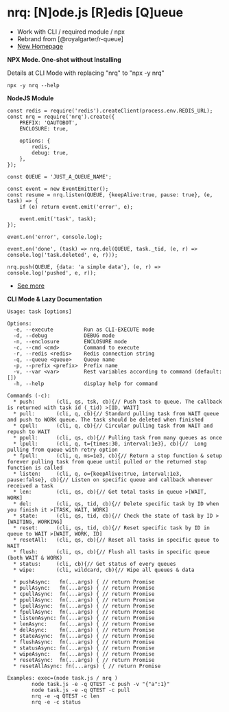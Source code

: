 # nrq: [N]ode.js [R]edis [Q]ueue

* Work with CLI / required module / npx
* Rebrand from [@royalgarter/r-queue]
* [New Homepage](https://www.npmjs.com/package/nrq)

**NPX Mode. One-shot without Installing**

Details at CLI Mode with replacing "nrq" to "npx -y nrq"

    npx -y nrq --help

**NodeJS Module**

    const redis = require('redis').createClient(process.env.REDIS_URL);
    const nrq = require('nrq').create({
        PREFIX: 'QAUTOBOT',
        ENCLOSURE: true,

        options: {
            redis,
            debug: true,
        },
    });

    const QUEUE = 'JUST_A_QUEUE_NAME';

    const event = new EventEmitter();
    const resume = nrq.listen(QUEUE, {keepAlive:true, pause: true}, (e, task) => {
        if (e) return event.emit('error', e);

        event.emit('task', task);
    });

    event.on('error', console.log);

    event.on('done', (task) => nrq.del(QUEUE, task._tid, (e, r) => console.log('task.deleted', e, r)));

    nrq.push(QUEUE, {data: 'a simple data'}, (e, r) => console.log('pushed', e, r));

 - [See more](https://github.com/royalgarter/r-queue/blob/main/test.js)

**CLI Mode & Lazy Documentation**

    Usage: task [options]

    Options:
      -e, --execute          Run as CLI-EXECUTE mode
      -d, --debug            DEBUG mode
      -n, --enclosure        ENCLOSURE mode
      -c, --cmd <cmd>        Command to execute
      -r, --redis <redis>    Redis connection string
      -q, --queue <queue>    Queue name
      -p, --prefix <prefix>  Prefix name
      -v, --var <var>        Rest variables according to command (default: [])
      -h, --help             display help for command

    Commands (-c):
      * push:       (cli, qs, tsk, cb){// Push task to queue. The callback is returned with task id (_tid) >[ID, WAIT]
      * pull:       (cli, q, cb){// Standard pulling task from WAIT queue and push to WORK queue. The task should be deleted when finished
      * cpull:      (cli, q, cb){// Circular pulling task from WAIT and repush to WAIT
      * ppull:      (cli, qs, cb){// Pulling task from many queues as once
      * lpull:      (cli, q, t={times:30, interval:1e3}, cb){//  Long pulling from queue with retry option
      * fpull:      (cli, q, ms=1e3, cb){// Return a stop function & setup forever pulling task from queue until pulled or the returned stop function is called
      * listen:     (cli, q, o={keepAlive:true, interval:1e3, pause:false}, cb){// Listen on specific queue and callback whenever received a task
      * len:        (cli, qs, cb){// Get total tasks in queue >[WAIT, WORK]
      * del:        (cli, qs, tid, cb){// Delete specific task by ID when you finish it >[TASK, WAIT, WORK]
      * state:      (cli, qs, tid, cb){// Check the state of task by ID >[WAITING, WORKING]
      * reset:      (cli, qs, tid, cb){// Reset specific task by ID in queue to WAIT >[WAIT, WORK, ID]
      * resetAll:   (cli, qs, cb){// Reset all tasks in specific queue to WAIT
      * flush:      (cli, qs, cb){// Flush all tasks in specific queue (both WAIT & WORK)
      * status:     (cli, cb){// Get status of every queues
      * wipe:       (cli, wildcard, cb){// Wipe all queues & data

      * pushAsync:   fn(...args) { // return Promise
      * pullAsync:   fn(...args) { // return Promise
      * cpullAsync:  fn(...args) { // return Promise
      * ppullAsync:  fn(...args) { // return Promise
      * lpullAsync:  fn(...args) { // return Promise
      * fpullAsync:  fn(...args) { // return Promise
      * listenAsync: fn(...args) { // return Promise
      * lenAsync:    fn(...args) { // return Promise
      * delAsync:    fn(...args) { // return Promise
      * stateAsync:  fn(...args) { // return Promise
      * flushAsync:  fn(...args) { // return Promise
      * statusAsync: fn(...args) { // return Promise
      * wipeAsync:   fn(...args) { // return Promise
      * resetAsync:  fn(...args) { // return Promise
      * resetAllAsync: fn(...args) { // return Promise
    
    Examples: exec=(node task.js / nrq )
            node task.js -e -q QTEST -c push -v "{"a":1}"
            node task.js -e -q QTEST -c pull
            nrq -e -q QTEST -c len
            nrq -e -c status

